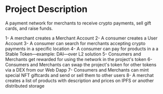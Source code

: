 # Project Description

A payment network for merchants to receive crypto payments, sell gift cards, and raise funds.


1- A merchant creates a Merchant Account
2- A consumer creates a User Account
3- A consumer can search for merchants accepting crypto payments in a specific location
4- A consumer can pay for products in a a Stable Token—example: DAI—over L2 solution
5- Consumers and Merchants get rewarded for using the network in the project's token
6- Consumers and Merchants can swap the project's token for other tokens via a DEX from our Web Dapp
7- Consumers and Merchants can mint special NFT giftcards and send or sell them to other users
8- A merchat creates a list of products with description and prices on IPFS or another distributed storage

